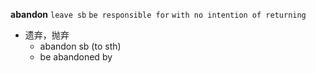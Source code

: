 **abandon**
`leave sb`
`be responsible for`
`with no intention of returning`
- 遗弃，抛弃
	- abandon sb (to sth)
	- be abandoned by 